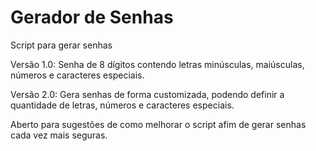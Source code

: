 # Gerador de Senhas
 Script para gerar senhas
 
 Versão 1.0: Senha de 8 dígitos contendo letras minúsculas, maiúsculas, números e caracteres especiais.
 
 Versão 2.0: Gera senhas de forma customizada, podendo definir a quantidade de letras, números e caracteres especiais.
 
 Aberto para sugestões de como melhorar o script afim de gerar senhas cada vez mais seguras.
